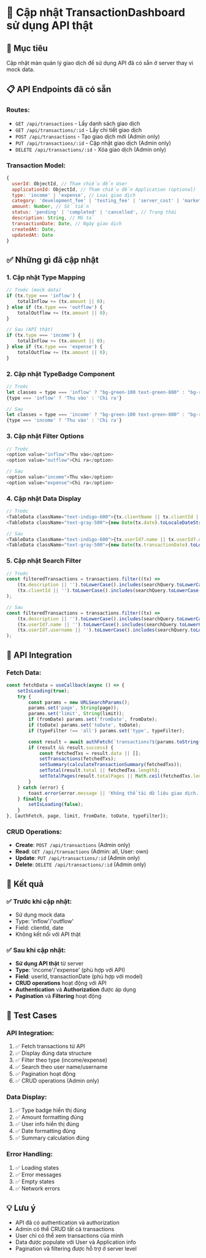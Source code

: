 # 🔄 Cập nhật TransactionDashboard sử dụng API thật

## 🎯 Mục tiêu
Cập nhật màn quản lý giao dịch để sử dụng API đã có sẵn ở server thay vì mock data.

## 📋 API Endpoints đã có sẵn

### Routes:
- `GET /api/transactions` - Lấy danh sách giao dịch
- `GET /api/transactions/:id` - Lấy chi tiết giao dịch
- `POST /api/transactions` - Tạo giao dịch mới (Admin only)
- `PUT /api/transactions/:id` - Cập nhật giao dịch (Admin only)
- `DELETE /api/transactions/:id` - Xóa giao dịch (Admin only)

### Transaction Model:
```javascript
{
  userId: ObjectId, // Tham chiếu đến User
  applicationId: ObjectId, // Tham chiếu đến Application (optional)
  type: 'income' | 'expense', // Loại giao dịch
  category: 'development_fee' | 'testing_fee' | 'server_cost' | 'marketing' | 'revenue_share' | 'support_fee' | 'other_expense' | 'other_income',
  amount: Number, // Số tiền
  status: 'pending' | 'completed' | 'cancelled', // Trạng thái
  description: String, // Mô tả
  transactionDate: Date, // Ngày giao dịch
  createdAt: Date,
  updatedAt: Date
}
```

## ✅ Những gì đã cập nhật

### 1. **Cập nhật Type Mapping**
```javascript
// Trước (mock data)
if (tx.type === 'inflow') {
    totalInflow += (tx.amount || 0);
} else if (tx.type === 'outflow') {
    totalOutflow += (tx.amount || 0);
}

// Sau (API thật)
if (tx.type === 'income') {
    totalInflow += (tx.amount || 0);
} else if (tx.type === 'expense') {
    totalOutflow += (tx.amount || 0);
}
```

### 2. **Cập nhật TypeBadge Component**
```javascript
// Trước
let classes = type === 'inflow' ? "bg-green-100 text-green-800" : "bg-red-100 text-red-800";
{type === 'inflow' ? 'Thu vào' : 'Chi ra'}

// Sau
let classes = type === 'income' ? "bg-green-100 text-green-800" : "bg-red-100 text-red-800";
{type === 'income' ? 'Thu vào' : 'Chi ra'}
```

### 3. **Cập nhật Filter Options**
```javascript
// Trước
<option value="inflow">Thu vào</option>
<option value="outflow">Chi ra</option>

// Sau
<option value="income">Thu vào</option>
<option value="expense">Chi ra</option>
```

### 4. **Cập nhật Data Display**
```javascript
// Trước
<TableData className="text-indigo-600">{tx.clientName || tx.clientId || 'N/A'}</TableData>
<TableData className="text-gray-500">{new Date(tx.date).toLocaleDateString('vi-VN')}</TableData>

// Sau
<TableData className="text-indigo-600">{tx.userId?.name || tx.userId?.username || 'N/A'}</TableData>
<TableData className="text-gray-500">{new Date(tx.transactionDate).toLocaleDateString('vi-VN')}</TableData>
```

### 5. **Cập nhật Search Filter**
```javascript
// Trước
const filteredTransactions = transactions.filter((tx) => 
    (tx.description || '').toLowerCase().includes(searchQuery.toLowerCase()) || 
    (tx.clientId || '').toLowerCase().includes(searchQuery.toLowerCase())
);

// Sau
const filteredTransactions = transactions.filter((tx) => 
    (tx.description || '').toLowerCase().includes(searchQuery.toLowerCase()) || 
    (tx.userId?.name || '').toLowerCase().includes(searchQuery.toLowerCase()) ||
    (tx.userId?.username || '').toLowerCase().includes(searchQuery.toLowerCase())
);
```

## 🔧 API Integration

### Fetch Data:
```javascript
const fetchData = useCallback(async () => {
    setIsLoading(true);
    try {
        const params = new URLSearchParams();
        params.set('page', String(page));
        params.set('limit', String(limit));
        if (fromDate) params.set('fromDate', fromDate);
        if (toDate) params.set('toDate', toDate);
        if (typeFilter !== 'all') params.set('type', typeFilter);

        const result = await authFetch(`transactions?${params.toString()}`, { method: 'GET' });
        if (result && result.success) {
            const fetchedTxs = result.data || [];
            setTransactions(fetchedTxs);
            setSummary(calculateTransactionSummary(fetchedTxs));
            setTotal(result.total || fetchedTxs.length);
            setTotalPages(result.totalPages || Math.ceil(fetchedTxs.length / limit) || 1);
        }
    } catch (error) {
        toast.error(error.message || 'Không thể tải dữ liệu giao dịch.');
    } finally {
        setIsLoading(false);
    }
}, [authFetch, page, limit, fromDate, toDate, typeFilter]);
```

### CRUD Operations:
- **Create**: `POST /api/transactions` (Admin only)
- **Read**: `GET /api/transactions` (Admin: all, User: own)
- **Update**: `PUT /api/transactions/:id` (Admin only)
- **Delete**: `DELETE /api/transactions/:id` (Admin only)

## 🎯 Kết quả

### ✅ Trước khi cập nhật:
- Sử dụng mock data
- Type: 'inflow'/'outflow'
- Field: clientId, date
- Không kết nối với API thật

### ✅ Sau khi cập nhật:
- **Sử dụng API thật** từ server
- **Type**: 'income'/'expense' (phù hợp với API)
- **Field**: userId, transactionDate (phù hợp với model)
- **CRUD operations** hoạt động với API
- **Authentication** và **Authorization** được áp dụng
- **Pagination** và **Filtering** hoạt động

## 🚀 Test Cases

### API Integration:
1. ✅ Fetch transactions từ API
2. ✅ Display đúng data structure
3. ✅ Filter theo type (income/expense)
4. ✅ Search theo user name/username
5. ✅ Pagination hoạt động
6. ✅ CRUD operations (Admin only)

### Data Display:
1. ✅ Type badge hiển thị đúng
2. ✅ Amount formatting đúng
3. ✅ User info hiển thị đúng
4. ✅ Date formatting đúng
5. ✅ Summary calculation đúng

### Error Handling:
1. ✅ Loading states
2. ✅ Error messages
3. ✅ Empty states
4. ✅ Network errors

## 💡 Lưu ý

- API đã có authentication và authorization
- Admin có thể CRUD tất cả transactions
- User chỉ có thể xem transactions của mình
- Data được populate với User và Application info
- Pagination và filtering được hỗ trợ ở server level
